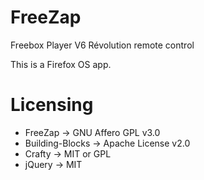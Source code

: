 FreeZap
=====
Freebox Player V6 Révolution remote control

This is a Firefox OS app.

Licensing
===
 * FreeZap → GNU Affero GPL v3.0
 * Building-Blocks → Apache License v2.0
 * Crafty → MIT or GPL
 * jQuery → MIT
